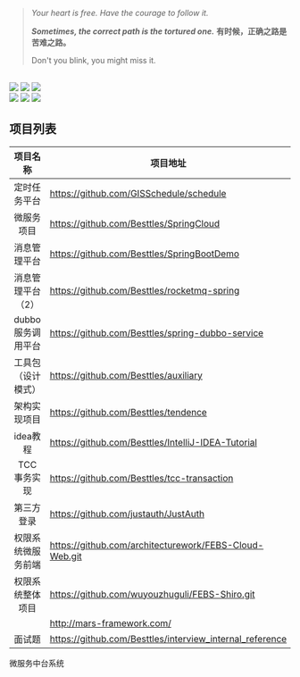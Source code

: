 > *Your heart is free. Have the courage to follow it.*
>
> ***Sometimes, the correct path is the tortured one.***
> **有时候，正确之路是苦难之路。**
>
> Don't you blink, you might miss it.

<div align="left">
    <br>
<a href="https://github.com/Besttles/DataStructure"> <img src="https://img.shields.io/github/last-commit/Besttles/blue_whale/master.svg"></a>
    <a href="https://github.com/Besttles/DataStructure"> <img src="https://img.shields.io/github/contributors/Besttles/blue_whale.svg"></a>
        <a href="https://github.com/Besttles/DataStructure"> <img src="https://img.shields.io/github/commit-activity/m/Besttles/blue_whale.svg"></a>
    <br/>
    <a href="https://github.com/Besttles/DataStructure"> <img src="https://img.shields.io/badge/%E5%85%AC%E4%BC%97%E5%8F%B7-%E7%A8%8B%E5%BA%8F%E5%91%98%E6%9D%83%E5%A8%81%E6%8C%87%E5%8D%97-green.svg"></a>
        <a href="https://github.com/Besttles/DataStructure"> <img src="https://img.shields.io/badge/%E5%BE%AE%E5%8D%9A-%E6%9C%89%E7%82%B9%E5%86%B7%E7%9A%84%E5%90%BE%E5%85%88%E6%A3%AE-yellow.svg"></a>
            <a href="https://github.com/Besttles/DataStructure"> <img src="https://img.shields.io/badge/language-java-blue"></a>
 </div>    



## 项目列表

|      项目名称      | 项目地址                                               | 项目编号 |
| :----------------: | ------------------------------------------------------ | -------- |
|    定时任务平台    | https://github.com/GISSchedule/schedule                | 900910   |
|     微服务项目     | https://github.com/Besttles/SpringCloud                | 731056   |
|    消息管理平台    | https://github.com/Besttles/SpringBootDemo             | 900487   |
| 消息管理平台（2）  | https://github.com/Besttles/rocketmq-spring            | 190432   |
| dubbo服务调用平台  | https://github.com/Besttles/spring-dubbo-service       | 784095   |
| 工具包（设计模式） | https://github.com/Besttles/auxiliary                  | 960470   |
|    架构实现项目    | https://github.com/Besttles/tendence                   | 191426   |
|      idea教程      | https://github.com/Besttles/IntelliJ-IDEA-Tutorial     | 991911   |
|    TCC事务实现     | https://github.com/Besttles/tcc-transaction            | 749057   |
|     第三方登录     | https://github.com/justauth/JustAuth                   | 678954   |
| 权限系统微服务前端 | https://github.com/architecturework/FEBS-Cloud-Web.git | 603547   |
|  权限系统整体项目  | https://github.com/wuyouzhuguli/FEBS-Shiro.git         | 390278   |
|                    | http://mars-framework.com/                             | 166986   |
|      面试题      | https://github.com/Besttles/interview_internal_reference | 960960   |
微服务中台系统

